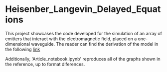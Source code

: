 # Heisenber_Langevin_Delayed_Equations
This project showcases the code developed for the simulation of an array of emitters that interact with the electromagnetic field, placed on a one-dimensional waveguide. The reader can find the derivation of the model in the following [link](https://arxiv.org/pdf/2505.02642)

Additionally, 'Article_notebook.ipynb' reproduces all of the graphs shown in the reference, up to format diferences. 